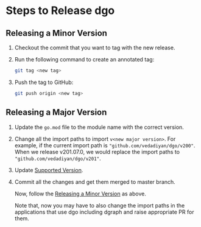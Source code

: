 # Steps to Release dgo

## Releasing a Minor Version

1. Checkout the commit that you want to tag with the new release.

2. Run the following command to create an annotated tag:

   ```sh
   git tag <new tag>
   ```

3. Push the tag to GitHub:

   ```sh
   git push origin <new tag>
   ```

## Releasing a Major Version

1. Update the `go.mod` file to the module name with the correct version.

2. Change all the import paths to import `v<new major version>`. For example, if the current import
   path is `"github.com/vedadiyan/dgo/v200"`. When we release v201.07.0, we would replace the import
   paths to `"github.com/vedadiyan/dgo/v201"`.

3. Update [Supported Version](https://github.com/hypermodeinc/dgo/#supported-versions).

4. Commit all the changes and get them merged to master branch.

   Now, follow the [Releasing a Minor Version](#releasing-a-minor-version) as above.

   Note that, now you may have to also change the import paths in the applications that use dgo
   including dgraph and raise appropriate PR for them.
